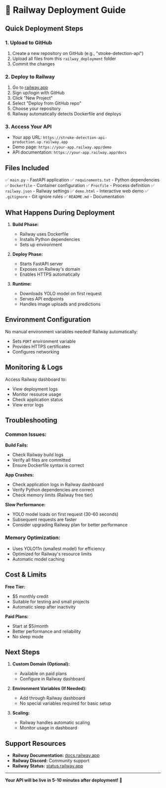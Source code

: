 # 🚀 Railway Deployment Guide

## Quick Deployment Steps

### 1. Upload to GitHub
1. Create a new repository on GitHub (e.g., "stroke-detection-api")
2. Upload all files from this `railway_deployment` folder
3. Commit the changes

### 2. Deploy to Railway
1. Go to [railway.app](https://railway.app)
2. Sign up/login with GitHub
3. Click "New Project"
4. Select "Deploy from GitHub repo"
5. Choose your repository
6. Railway automatically detects Dockerfile and deploys

### 3. Access Your API
- Your app URL: `https://stroke-detection-api-production.up.railway.app`
- Demo page: `https://your-app.railway.app/demo`
- API documentation: `https://your-app.railway.app/docs`

## Files Included

✅ `main.py` - FastAPI application
✅ `requirements.txt` - Python dependencies
✅ `Dockerfile` - Container configuration
✅ `Procfile` - Process definition
✅ `railway.json` - Railway settings
✅ `demo.html` - Interactive web demo
✅ `.gitignore` - Git ignore rules
✅ `README.md` - Documentation

## What Happens During Deployment

1. **Build Phase:**
   - Railway uses Dockerfile
   - Installs Python dependencies
   - Sets up environment

2. **Deploy Phase:**
   - Starts FastAPI server
   - Exposes on Railway's domain
   - Enables HTTPS automatically

3. **Runtime:**
   - Downloads YOLO model on first request
   - Serves API endpoints
   - Handles image uploads and predictions

## Environment Configuration

No manual environment variables needed! Railway automatically:
- Sets `PORT` environment variable
- Provides HTTPS certificates
- Configures networking

## Monitoring & Logs

Access Railway dashboard to:
- View deployment logs
- Monitor resource usage
- Check application status
- View error logs

## Troubleshooting

### Common Issues:

**Build Fails:**
- Check Railway build logs
- Verify all files are committed
- Ensure Dockerfile syntax is correct

**App Crashes:**
- Check application logs in Railway dashboard
- Verify Python dependencies are correct
- Check memory limits (Railway free tier)

**Slow Performance:**
- YOLO model loads on first request (30-60 seconds)
- Subsequent requests are faster
- Consider upgrading Railway plan for better performance

### Memory Optimization:
- Uses YOLO11n (smallest model) for efficiency
- Optimized for Railway's resource limits
- Automatic model caching

## Cost & Limits

**Free Tier:**
- $5 monthly credit
- Suitable for testing and small projects
- Automatic sleep after inactivity

**Paid Plans:**
- Start at $5/month
- Better performance and reliability
- No sleep mode

## Next Steps

1. **Custom Domain (Optional):**
   - Available on paid plans
   - Configure in Railway dashboard

2. **Environment Variables (If Needed):**
   - Add through Railway dashboard
   - No special variables required for basic setup

3. **Scaling:**
   - Railway handles automatic scaling
   - Monitor usage in dashboard

## Support Resources

- **Railway Documentation:** [docs.railway.app](https://docs.railway.app)
- **Railway Discord:** Community support
- **Railway Status:** [status.railway.app](https://status.railway.app)

---

**Your API will be live in 5-10 minutes after deployment! 🎉**